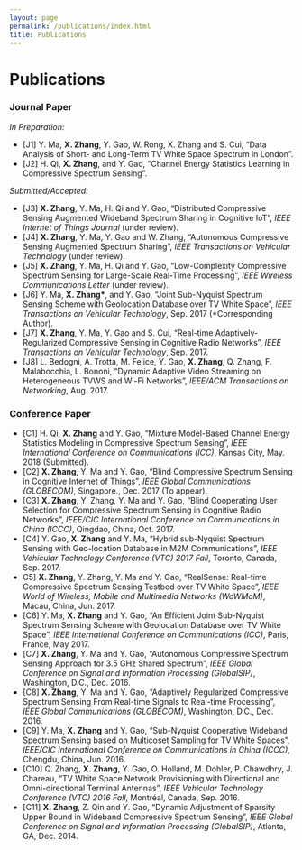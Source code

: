 ```yaml
---
layout: page
permalink: /publications/index.html
title: Publications
---
```

# Publications

### Journal Paper
_In Preparation:_
- [J1] Y. Ma, **X. Zhang**, Y. Gao, W. Rong, X. Zhang and S. Cui, “Data Analysis of Short- and Long-Term
TV White Space Spectrum in London”.
- [J2] H. Qi, **X. Zhang**, and Y. Gao, “Channel Energy Statistics Learning in Compressive Spectrum Sensing”.

_Submitted/Accepted:_
- [J3] **X. Zhang**, Y. Ma, H. Qi and Y. Gao, “Distributed Compressive Sensing Augmented Wideband Spectrum Sharing in Cognitive IoT”, *IEEE Internet of Things Journal* (under review).
- [J4] **X. Zhang**, Y. Ma, Y. Gao and W. Zhang, “Autonomous Compressive Sensing Augmented Spectrum Sharing”, *IEEE Transactions on Vehicular Technology* (under review).
- [J5] **X. Zhang**, Y. Ma, H. Qi and Y. Gao, “Low-Complexity Compressive Spectrum Sensing for Large-Scale Real-Time Processing”, *IEEE Wireless Communications Letter* (under review).
- [J6] Y. Ma, **X. Zhang\***, and Y. Gao, “Joint Sub-Nyquist Spectrum Sensing Scheme with Geolocation Database over TV White Space”, *IEEE Transactions on Vehicular Technology*, Sep. 2017 (*Corresponding Author).
- [J7] **X. Zhang**, Y. Ma, Y. Gao and S. Cui, “Real-time Adaptively-Regularized Compressive Sensing in Cognitive Radio Networks”, *IEEE Transactions on Vehicular Technology*, Sep. 2017.
- [J8] L. Bedogni, A. Trotta, M. Felice, Y. Gao, **X. Zhang**, Q. Zhang, F. Malabocchia, L. Bononi, “Dynamic Adaptive Video Streaming on Heterogeneous TVWS and Wi-Fi Networks”, *IEEE/ACM Transactions on Networking*, Aug. 2017.

### Conference Paper
- [C1] H. Qi, **X. Zhang** and Y. Gao, “Mixture Model-Based Channel Energy Statistics Modeling in Compressive Spectrum Sensing”, *IEEE International Conference on Communications (ICC)*, Kansas City, May. 2018 (Submitted).
- [C2] **X. Zhang**, Y. Ma and Y. Gao, “Blind Compressive Spectrum Sensing in Cognitive Internet of Things”, *IEEE Global Communications (GLOBECOM)*, Singapore., Dec. 2017 (To appear).
- [C3] **X. Zhang**, Y. Zhang, Y. Ma and Y. Gao, “Blind Cooperating User Selection for Compressive Spectrum Sensing in Cognitive Radio Networks”, *IEEE/CIC International Conference on Communications in China (ICCC)*, Qingdao, China, Oct. 2017.
- [C4] Y. Gao, **X. Zhang** and Y. Ma, “Hybrid sub-Nyquist Spectrum Sensing with Geo-location Database in M2M Communications”, *IEEE Vehicular Technology Conference (VTC) 2017 Fall*, Toronto, Canada, Sep. 2017.
- C5] **X. Zhang**, Y. Zhang, Y. Ma and Y. Gao, “RealSense: Real-time Compressive Spectrum Sensing Testbed over TV White Space”, *IEEE World of Wireless, Mobile and Multimedia Networks (WoWMoM)*, Macau, China, Jun. 2017.
- [C6] Y. Ma, **X. Zhang** and Y. Gao, “An Efficient Joint Sub-Nyquist Spectrum Sensing Scheme with Geolocation Database over TV White Space”, *IEEE International Conference on Communications (ICC)*, Paris, France, May 2017.
- [C7] **X. Zhang**, Y. Ma and Y. Gao, “Autonomous Compressive Spectrum Sensing Approach for 3.5 GHz Shared Spectrum”, *IEEE Global Conference on Signal and Information Processing (GlobalSIP)*, Washington, D.C., Dec. 2016.
- [C8] **X. Zhang**, Y. Ma and Y. Gao, “Adaptively Regularized Compressive Spectrum Sensing From Real-time Signals to Real-time Processing”, *IEEE Global Communications (GLOBECOM)*, Washington, D.C., Dec. 2016.
- [C9] Y. Ma, **X. Zhang** and Y. Gao, “Sub-Nyquist Cooperative Wideband Spectrum Sensing based on Multicoset Sampling for TV White Spaces”, *IEEE/CIC International Conference on Communications in China (ICCC)*, Chengdu, China, Jun. 2016.
- [C10] Q. Zhang, **X. Zhang**, Y. Gao, O. Holland, M. Dohler, P. Chawdhry, J. Chareau, “TV White Space Network Provisioning with Directional and Omni-directional Terminal Antennas”, *IEEE Vehicular Technology Conference (VTC) 2016 Fall*, Montréal, Canada, Sep. 2016.
- [C11] **X. Zhang**, Z. Qin and Y. Gao, “Dynamic Adjustment of Sparsity Upper Bound in Wideband Compressive Spectrum Sensing”, *IEEE Global Conference on Signal and Information Processing (GlobalSIP)*, Atlanta, GA, Dec. 2014.


